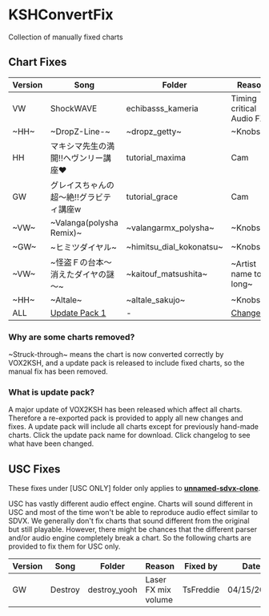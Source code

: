 # KSHConvertFix
Collection of manually fixed charts

## Chart Fixes

| Version | Song                                    | Folder                 | Reason | Fixed by  | Date       |
|---------|-----------------------------------------|------------------------|--------|-----------|------------|
| VW      | ShockWAVE                               | echibasss_kameria      | Timing critical Audio FX | TsFreddie | 12/05/2019 |
| ~HH~      |~DropZ-Line-~                             | ~dropz_getty~     | ~Knobs~ | ~TsFreddie~ | ~12/05/2019~ |
| HH      | マキシマ先生の満開!!ヘヴンリー講座♥     | tutorial_maxima        | Cam    | TsFreddie | 12/05/2019 |
| GW      | グレイスちゃんの超～絶!!グラビティ講座w | tutorial_grace         | Cam    | TsFreddie | 12/05/2019 |
| ~VW~      | ~Valanga(polysha Remix)~                  | ~valangarmx_polysha~     | ~Knobs~  | ~Spitlight~ | ~04/02/2020~ |
| ~GW~      | ~ヒミツダイヤル~                          | ~himitsu_dial_kokonatsu~ | ~Knobs~  | ~Spitlight~ | ~04/02/2020~ |
| ~VW~      | ~怪盗Ｆの台本～消えたダイヤの謎～~         | ~kaitouf_matsushita~ | ~Artist name too long~  | ~Spitlight~ | ~04/05/2020~ |
| ~HH~      | ~Altale~          | ~altale_sakujo~ | ~Knobs~  | ~TsFreddie~ | ~04/12/2020~ |
| ALL      | [Update Pack 1](https://github.com/TsFreddie/KSHConvertFix/releases/download/pack-1/Update-Pack-1.zip)      | - | [Changelog](https://github.com/TsFreddie/KSHConvertFix/releases/tag/pack-1) | TsFreddie | 04/14/2020 |

### Why are some charts removed?
~Struck-through~ means the chart is now converted correctly by VOX2KSH, and a update pack is released to include fixed charts, so the manual fix has been removed.

### What is update pack?
A major update of VOX2KSH has been released which affect all charts. Therefore a re-exported pack is provided to apply all new changes and fixes. A update pack will include all charts except for previously hand-made charts. Click the update pack name for download. Click changelog to see what have been changed.

## USC Fixes
These fixes under \[USC ONLY\] folder only applies to __[unnamed-sdvx-clone](https://github.com/Drewol/unnamed-sdvx-clone)__. 

USC has vastly different audio effect engine. Charts will sound different in USC and most of the time won't be able to reproduce audio effect similar to SDVX. We generally don't fix charts that sound different from the original but still playable. However, there might be chances that the different parser and/or audio engine completely break a chart. So the following charts are provided to fix them for USC only.

| Version | Song                                    | Folder                 | Reason | Fixed by  | Date       |
|---------|-----------------------------------------|------------------------|--------|-----------|------------|
| GW      | Destroy                               | destroy_yooh      | Laser FX mix volume | TsFreddie | 04/15/2020 |